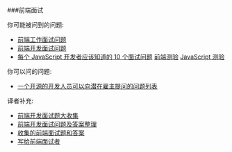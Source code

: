 ###前端面试

你可能被问到的问题:

* [前端工作面试问题](http://h5bp.github.io/Front-end-Developer-Interview-Questions/)
* [前端开发面试问题](http://thatjsdude.com/interview/index.html)
* [每个 JavaScript 开发者应该知道的 10 个面试问题](https://medium.com/javascript-scene/10-interview-questions-every-javascript-developer-should-know-6fa6bdf5ad95) [前端测验](http://davidshariff.com/quiz/) [JavaScript 测验](http://davidshariff.com/js-quiz/)

你可以问的问题:

* [一个开源的开发人员可以向潜在雇主提问的问题列表](https://github.com/ChiperSoft/InterviewThis)

译者补充:

* [前端开发面试题大收集](https://github.com/paddingme/Front-end-Web-Development-Interview-Question)
* [前端开发面试问题及答案整理](https://github.com/hawx1993/Front-end-Interview-questions)
* [收集的前端面试题和答案](https://github.com/qiu-deqing/FE-interview)
* [写给前端面试者](http://www.w3cplus.com/css/write-to-front-end-developer-interview.html)
